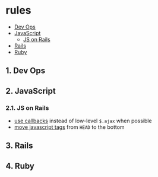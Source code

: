 rules
=====

* [Dev Ops](#devops)
* [JavaScript](#javascript)
  * [JS on Rails](#jsonrails)
* [Rails](#rails)
* [Ruby](#ruby)

## <a href="#devops"></a>1. Dev Ops

## <a href="#javascript"></a>2. JavaScript

### <a href="#jsonrails"></a>2.1. JS on Rails

* [use callbacks](https://gist.github.com/3019231) instead of low-level `$.ajax` when possible
* [move javascript tags](https://github.com/rails/rails/pull/7888) from `HEAD` to the bottom

## <a href="#rails"></a>3. Rails

## <a href="#ruby"></a>4. Ruby

